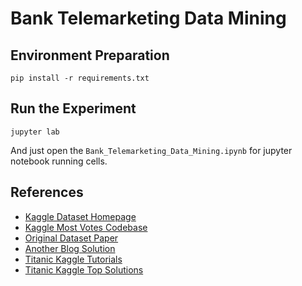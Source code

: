 # Bank Telemarketing Data Mining

## Environment Preparation

```shell
pip install -r requirements.txt
```

## Run the Experiment

```shell
jupyter lab
```

And just open the `Bank_Telemarketing_Data_Mining.ipynb` for jupyter notebook running cells.

## References

- [Kaggle Dataset Homepage](https://www.kaggle.com/datasets/yufengsui/portuguese-bank-marketing-data-set)
- [Kaggle Most Votes Codebase](https://kaggle.com/code/yufengsui/ml-project-bank-telemarketing-analysis)
- [Original Dataset Paper](https://www.sciencedirect.com/science/article/pii/S016792361400061X)
- [Another Blog Solution](https://towardsdatascience.com/machine-learning-case-study-a-data-driven-approach-to-predict-the-success-of-bank-telemarketing-20e37d46c31c)
- [Titanic Kaggle Tutorials](https://kaggle.com/code/startupsci/titanic-data-science-solutions)
- [Titanic Kaggle Top Solutions](https://medium.com/nerd-for-tech/analysis-of-bank-marketing-dataset-by-using-support-vector-machine-svm-1ccae6eaa782)
